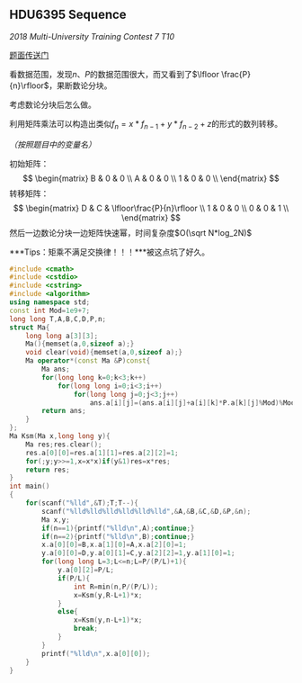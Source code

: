 ## HDU6395 Sequence

*2018 Multi-University Training Contest 7 T10*

[题面传送门](http://acm.hdu.edu.cn/showproblem.php?pid=6395)

看数据范围，发现$n$、$P$的数据范围很大，而又看到了$\lfloor \frac{P}{n}\rfloor$，果断数论分块。

考虑数论分块后怎么做。

利用矩阵乘法可以构造出类似$f_n=x*f_{n-1}+y*f_{n-2}+z$的形式的数列转移。

*（按照题目中的变量名）*

初始矩阵：
$$
\begin{matrix}
B & 0 & 0 \\
A & 0 & 0 \\
1 & 0 & 0 \\
\end{matrix}
$$
转移矩阵：
$$
\begin{matrix}
D & C & \lfloor\frac{P}{n}\rfloor \\
1 & 0 & 0 \\
0 & 0 & 1 \\
\end{matrix}
$$
然后一边数论分块一边矩阵快速幂，时间复杂度$O(\sqrt N*log_2N)$

***Tips：矩乘不满足交换律！！！***被这点坑了好久。

~~~c++
#include <cmath>
#include <cstdio>
#include <cstring>
#include <algorithm>
using namespace std;
const int Mod=1e9+7;
long long T,A,B,C,D,P,n;
struct Ma{
    long long a[3][3];
    Ma(){memset(a,0,sizeof a);}
    void clear(void){memset(a,0,sizeof a);}
    Ma operator*(const Ma &P)const{
        Ma ans;
        for(long long k=0;k<3;k++)
            for(long long i=0;i<3;i++)
                for(long long j=0;j<3;j++)
                    ans.a[i][j]=(ans.a[i][j]+a[i][k]*P.a[k][j]%Mod)%Mod;
        return ans;
    }
};
Ma Ksm(Ma x,long long y){
    Ma res;res.clear();
    res.a[0][0]=res.a[1][1]=res.a[2][2]=1;
    for(;y;y>>=1,x=x*x)if(y&1)res=x*res;
    return res;
}
int main()
{
    for(scanf("%lld",&T);T;T--){
        scanf("%lld%lld%lld%lld%lld%lld",&A,&B,&C,&D,&P,&n);
        Ma x,y;
        if(n==1){printf("%lld\n",A);continue;}
        if(n==2){printf("%lld\n",B);continue;}
        x.a[0][0]=B,x.a[1][0]=A,x.a[2][0]=1;
        y.a[0][0]=D,y.a[0][1]=C,y.a[2][2]=1,y.a[1][0]=1;
        for(long long L=3;L<=n;L=P/(P/L)+1){
            y.a[0][2]=P/L;
            if(P/L){
                int R=min(n,P/(P/L));
                x=Ksm(y,R-L+1)*x;
            }
            else{
                x=Ksm(y,n-L+1)*x;
                break;
            }
        }
        printf("%lld\n",x.a[0][0]);
    }
}
~~~

